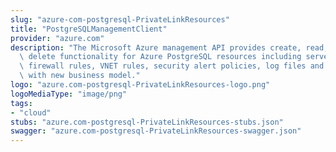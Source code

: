 ```yaml
---
slug: "azure-com-postgresql-PrivateLinkResources"
title: "PostgreSQLManagementClient"
provider: "azure.com"
description: "The Microsoft Azure management API provides create, read, update, and\
  \ delete functionality for Azure PostgreSQL resources including servers, databases,\
  \ firewall rules, VNET rules, security alert policies, log files and configurations\
  \ with new business model."
logo: "azure.com-postgresql-PrivateLinkResources-logo.png"
logoMediaType: "image/png"
tags:
- "cloud"
stubs: "azure.com-postgresql-PrivateLinkResources-stubs.json"
swagger: "azure.com-postgresql-PrivateLinkResources-swagger.json"
---
```

